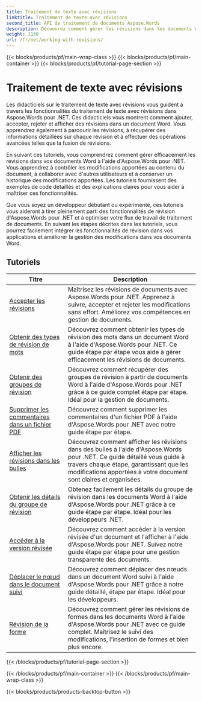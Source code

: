 ```yaml
---
title: Traitement de texte avec révisions
linktitle: Traitement de texte avec révisions
second_title: API de traitement de documents Aspose.Words
description: Découvrez comment gérer les révisions dans les documents Word à l'aide d'Aspose.Words pour .NET. Tutoriels étape par étape avec exemple de code pour gérer et afficher les révisions.
weight: 1130
url: /fr/net/working-with-revisions/
---
```


{{< blocks/products/pf/main-wrap-class >}}
{{< blocks/products/pf/main-container >}}
{{< blocks/products/pf/tutorial-page-section >}}

# Traitement de texte avec révisions

Les didacticiels sur le traitement de texte avec révisions vous guident à travers les fonctionnalités du traitement de texte avec révisions dans Aspose.Words pour .NET. Ces didacticiels vous montrent comment ajouter, accepter, rejeter et afficher des révisions dans un document Word. Vous apprendrez également à parcourir les révisions, à récupérer des informations détaillées sur chaque révision et à effectuer des opérations avancées telles que la fusion de révisions.

En suivant ces tutoriels, vous comprendrez comment gérer efficacement les révisions dans vos documents Word à l'aide d'Aspose.Words pour .NET. Vous apprendrez à contrôler les modifications apportées au contenu du document, à collaborer avec d'autres utilisateurs et à conserver un historique des modifications apportées. Les tutoriels fournissent des exemples de code détaillés et des explications claires pour vous aider à maîtriser ces fonctionnalités.

Que vous soyez un développeur débutant ou expérimenté, ces tutoriels vous aideront à tirer pleinement parti des fonctionnalités de révision d'Aspose.Words pour .NET et à optimiser votre flux de travail de traitement de documents. En suivant les étapes décrites dans les tutoriels, vous pourrez facilement intégrer les fonctionnalités de révision dans vos applications et améliorer la gestion des modifications dans vos documents Word.

 ## Tutoriels
| Titre | Description |
| --- | --- |
| [Accepter les révisions](./accept-revisions/) | Maîtrisez les révisions de documents avec Aspose.Words pour .NET. Apprenez à suivre, accepter et rejeter les modifications sans effort. Améliorez vos compétences en gestion de documents. |
| [Obtenir des types de révision de mots](./get-revision-types/) |Découvrez comment obtenir les types de révision des mots dans un document Word à l'aide d'Aspose.Words pour .NET. Ce guide étape par étape vous aide à gérer efficacement les révisions de documents. |
| [Obtenir des groupes de révision](./get-revision-groups/) | Découvrez comment récupérer des groupes de révision à partir de documents Word à l'aide d'Aspose.Words pour .NET grâce à ce guide complet étape par étape. Idéal pour la gestion de documents. |
| [Supprimer les commentaires dans un fichier PDF](./remove-comments-in-pdf/) | Découvrez comment supprimer les commentaires d'un fichier PDF à l'aide d'Aspose.Words pour .NET avec notre guide étape par étape. |
| [Afficher les révisions dans les bulles](./show-revisions-in-balloons/) | Découvrez comment afficher les révisions dans des bulles à l'aide d'Aspose.Words pour .NET. Ce guide détaillé vous guide à travers chaque étape, garantissant que les modifications apportées à votre document sont claires et organisées. |
| [Obtenir les détails du groupe de révision](./get-revision-group-details/) | Obtenez facilement les détails du groupe de révision dans les documents Word à l'aide d'Aspose.Words pour .NET grâce à ce guide étape par étape. Idéal pour les développeurs .NET. |
| [Accéder à la version révisée](./access-revised-version/) | Découvrez comment accéder à la version révisée d'un document et l'afficher à l'aide d'Aspose.Words pour .NET. Suivez notre guide étape par étape pour une gestion transparente des documents. |
| [Déplacer le nœud dans le document suivi](./move-node-in-tracked-document/) | Découvrez comment déplacer des nœuds dans un document Word suivi à l'aide d'Aspose.Words pour .NET grâce à notre guide détaillé, étape par étape. Idéal pour les développeurs. |
| [Révision de la forme](./shape-revision/) | Découvrez comment gérer les révisions de formes dans les documents Word à l'aide d'Aspose.Words pour .NET avec ce guide complet. Maîtrisez le suivi des modifications, l'insertion de formes et bien plus encore. |
{{< /blocks/products/pf/tutorial-page-section >}}

{{< /blocks/products/pf/main-container >}}
{{< /blocks/products/pf/main-wrap-class >}}

{{< blocks/products/products-backtop-button >}}
